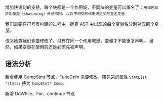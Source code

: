 增加块语句的支持，每个块都是一个作用域，不同块的变量可以重名了：`用域内部声明覆盖（shadowing）外部声明`、`以及不相交的作用域之间的重名变量`

我们需要在符号表构建的过程中，确定 AST 中出现的每个变量名分别对应那个变量。

语义检查我们也要修改了，只有在同一个作用域里，变量才不能重复声明。 当然，如果变量在使用前还是必须先被声明。

## 语法分析

新增使用 CompStmt 节点，FuncDefn 需要修改，降原来的属性 `StmtList *stmts;` 换为 `CompStmt* Comp`;

新增 DoWhile、For、continue 节点